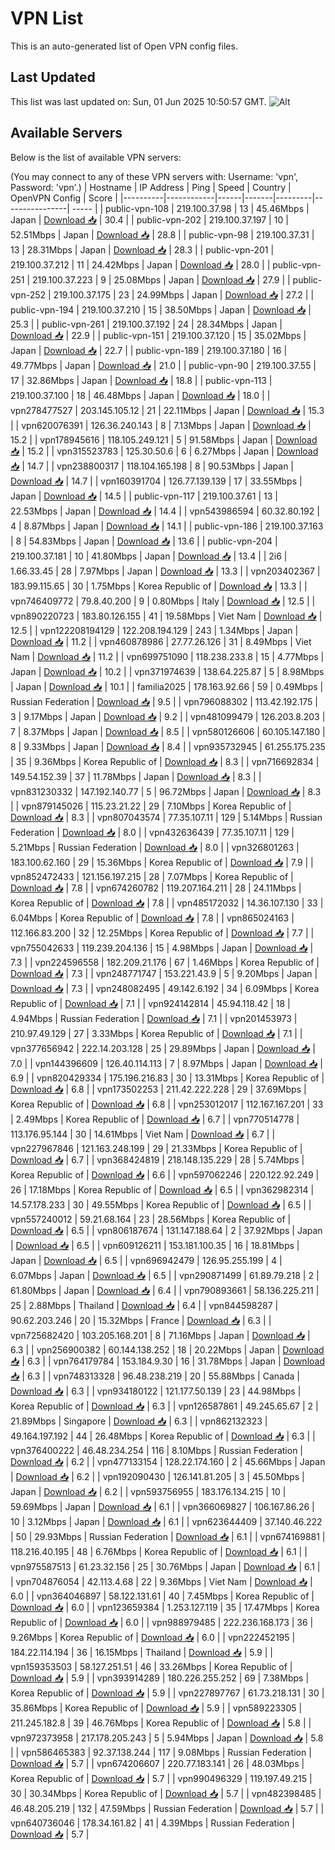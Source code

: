 # VPN List

This is an auto-generated list of Open VPN config files.

## Last Updated

This list was last updated on: Sun, 01 Jun 2025 10:50:57 GMT.
![Alt](https://repobeats.axiom.co/api/embed/186b98318ef1479477931607c1ad7d823f12451f.svg "Repobeats analytics image")

## Available Servers

Below is the list of available VPN servers:

(You may connect to any of these VPN servers with: Username: 'vpn', Password: 'vpn'.)
| Hostname | IP Address | Ping | Speed | Country | OpenVPN Config | Score |
|----------|------------|------|-------|---------|----------------| ----- |
| public-vpn-108 | 219.100.37.98 | 13 | 45.46Mbps | Japan | [Download 📥](./configs/server_0_JP.ovpn) | 30.4 |
| public-vpn-202 | 219.100.37.197 | 10 | 52.51Mbps | Japan | [Download 📥](./configs/server_1_JP.ovpn) | 28.8 |
| public-vpn-98 | 219.100.37.31 | 13 | 28.31Mbps | Japan | [Download 📥](./configs/server_2_JP.ovpn) | 28.3 |
| public-vpn-201 | 219.100.37.212 | 11 | 24.42Mbps | Japan | [Download 📥](./configs/server_3_JP.ovpn) | 28.0 |
| public-vpn-251 | 219.100.37.223 | 9 | 25.08Mbps | Japan | [Download 📥](./configs/server_4_JP.ovpn) | 27.9 |
| public-vpn-252 | 219.100.37.175 | 23 | 24.99Mbps | Japan | [Download 📥](./configs/server_5_JP.ovpn) | 27.2 |
| public-vpn-194 | 219.100.37.210 | 15 | 38.50Mbps | Japan | [Download 📥](./configs/server_6_JP.ovpn) | 25.3 |
| public-vpn-261 | 219.100.37.192 | 24 | 28.34Mbps | Japan | [Download 📥](./configs/server_7_JP.ovpn) | 22.9 |
| public-vpn-151 | 219.100.37.120 | 15 | 35.02Mbps | Japan | [Download 📥](./configs/server_8_JP.ovpn) | 22.7 |
| public-vpn-189 | 219.100.37.180 | 16 | 49.77Mbps | Japan | [Download 📥](./configs/server_9_JP.ovpn) | 21.0 |
| public-vpn-90 | 219.100.37.55 | 17 | 32.86Mbps | Japan | [Download 📥](./configs/server_10_JP.ovpn) | 18.8 |
| public-vpn-113 | 219.100.37.100 | 18 | 46.48Mbps | Japan | [Download 📥](./configs/server_11_JP.ovpn) | 18.0 |
| vpn278477527 | 203.145.105.12 | 21 | 22.11Mbps | Japan | [Download 📥](./configs/server_12_JP.ovpn) | 15.3 |
| vpn620076391 | 126.36.240.143 | 8 | 7.13Mbps | Japan | [Download 📥](./configs/server_13_JP.ovpn) | 15.2 |
| vpn178945616 | 118.105.249.121 | 5 | 91.58Mbps | Japan | [Download 📥](./configs/server_14_JP.ovpn) | 15.2 |
| vpn315523783 | 125.30.50.6 | 6 | 6.27Mbps | Japan | [Download 📥](./configs/server_15_JP.ovpn) | 14.7 |
| vpn238800317 | 118.104.165.198 | 8 | 90.53Mbps | Japan | [Download 📥](./configs/server_16_JP.ovpn) | 14.7 |
| vpn160391704 | 126.77.139.139 | 17 | 33.55Mbps | Japan | [Download 📥](./configs/server_17_JP.ovpn) | 14.5 |
| public-vpn-117 | 219.100.37.61 | 13 | 22.53Mbps | Japan | [Download 📥](./configs/server_18_JP.ovpn) | 14.4 |
| vpn543986594 | 60.32.80.192 | 4 | 8.87Mbps | Japan | [Download 📥](./configs/server_19_JP.ovpn) | 14.1 |
| public-vpn-186 | 219.100.37.163 | 8 | 54.83Mbps | Japan | [Download 📥](./configs/server_20_JP.ovpn) | 13.6 |
| public-vpn-204 | 219.100.37.181 | 10 | 41.80Mbps | Japan | [Download 📥](./configs/server_21_JP.ovpn) | 13.4 |
| 2i6 | 1.66.33.45 | 28 | 7.97Mbps | Japan | [Download 📥](./configs/server_22_JP.ovpn) | 13.3 |
| vpn203402367 | 183.99.115.65 | 30 | 1.75Mbps | Korea Republic of | [Download 📥](./configs/server_23_KR.ovpn) | 13.3 |
| vpn746409772 | 79.8.40.200 | 9 | 0.80Mbps | Italy | [Download 📥](./configs/server_24_IT.ovpn) | 12.5 |
| vpn890220723 | 183.80.126.155 | 41 | 19.58Mbps | Viet Nam | [Download 📥](./configs/server_25_VN.ovpn) | 12.5 |
| vpn122208194129 | 122.208.194.129 | 243 | 1.34Mbps | Japan | [Download 📥](./configs/server_26_JP.ovpn) | 11.2 |
| vpn460878986 | 27.77.26.126 | 31 | 8.49Mbps | Viet Nam | [Download 📥](./configs/server_27_VN.ovpn) | 11.2 |
| vpn699751090 | 118.238.233.8 | 15 | 4.77Mbps | Japan | [Download 📥](./configs/server_28_JP.ovpn) | 10.2 |
| vpn371974639 | 138.64.225.87 | 5 | 8.98Mbps | Japan | [Download 📥](./configs/server_29_JP.ovpn) | 10.1 |
| familia2025 | 178.163.92.66 | 59 | 0.49Mbps | Russian Federation | [Download 📥](./configs/server_30_RU.ovpn) | 9.5 |
| vpn796088302 | 113.42.192.175 | 3 | 9.17Mbps | Japan | [Download 📥](./configs/server_31_JP.ovpn) | 9.2 |
| vpn481099479 | 126.203.8.203 | 7 | 8.37Mbps | Japan | [Download 📥](./configs/server_32_JP.ovpn) | 8.5 |
| vpn580126606 | 60.105.147.180 | 8 | 9.33Mbps | Japan | [Download 📥](./configs/server_33_JP.ovpn) | 8.4 |
| vpn935732945 | 61.255.175.235 | 35 | 9.36Mbps | Korea Republic of | [Download 📥](./configs/server_34_KR.ovpn) | 8.3 |
| vpn716692834 | 149.54.152.39 | 37 | 11.78Mbps | Japan | [Download 📥](./configs/server_35_JP.ovpn) | 8.3 |
| vpn831230332 | 147.192.140.77 | 5 | 96.72Mbps | Japan | [Download 📥](./configs/server_36_JP.ovpn) | 8.3 |
| vpn879145026 | 115.23.21.22 | 29 | 7.10Mbps | Korea Republic of | [Download 📥](./configs/server_37_KR.ovpn) | 8.3 |
| vpn807043574 | 77.35.107.11 | 129 | 5.14Mbps | Russian Federation | [Download 📥](./configs/server_38_RU.ovpn) | 8.0 |
| vpn432636439 | 77.35.107.11 | 129 | 5.21Mbps | Russian Federation | [Download 📥](./configs/server_39_RU.ovpn) | 8.0 |
| vpn326801263 | 183.100.62.160 | 29 | 15.36Mbps | Korea Republic of | [Download 📥](./configs/server_40_KR.ovpn) | 7.9 |
| vpn852472433 | 121.156.197.215 | 28 | 7.07Mbps | Korea Republic of | [Download 📥](./configs/server_41_KR.ovpn) | 7.8 |
| vpn674260782 | 119.207.164.211 | 28 | 24.11Mbps | Korea Republic of | [Download 📥](./configs/server_42_KR.ovpn) | 7.8 |
| vpn485172032 | 14.36.107.130 | 33 | 6.04Mbps | Korea Republic of | [Download 📥](./configs/server_43_KR.ovpn) | 7.8 |
| vpn865024163 | 112.166.83.200 | 32 | 12.25Mbps | Korea Republic of | [Download 📥](./configs/server_44_KR.ovpn) | 7.7 |
| vpn755042633 | 119.239.204.136 | 15 | 4.98Mbps | Japan | [Download 📥](./configs/server_45_JP.ovpn) | 7.3 |
| vpn224596558 | 182.209.21.176 | 67 | 1.46Mbps | Korea Republic of | [Download 📥](./configs/server_46_KR.ovpn) | 7.3 |
| vpn248771747 | 153.221.43.9 | 5 | 9.20Mbps | Japan | [Download 📥](./configs/server_47_JP.ovpn) | 7.3 |
| vpn248082495 | 49.142.6.192 | 34 | 6.09Mbps | Korea Republic of | [Download 📥](./configs/server_48_KR.ovpn) | 7.1 |
| vpn924142814 | 45.94.118.42 | 18 | 4.94Mbps | Russian Federation | [Download 📥](./configs/server_49_RU.ovpn) | 7.1 |
| vpn201453973 | 210.97.49.129 | 27 | 3.33Mbps | Korea Republic of | [Download 📥](./configs/server_50_KR.ovpn) | 7.1 |
| vpn377656942 | 222.14.203.128 | 25 | 29.89Mbps | Japan | [Download 📥](./configs/server_51_JP.ovpn) | 7.0 |
| vpn144396609 | 126.40.114.113 | 7 | 8.97Mbps | Japan | [Download 📥](./configs/server_52_JP.ovpn) | 6.9 |
| vpn820429334 | 175.196.216.83 | 30 | 13.31Mbps | Korea Republic of | [Download 📥](./configs/server_53_KR.ovpn) | 6.8 |
| vpn173502253 | 211.42.222.228 | 29 | 37.69Mbps | Korea Republic of | [Download 📥](./configs/server_54_KR.ovpn) | 6.8 |
| vpn253012017 | 112.167.167.201 | 33 | 2.49Mbps | Korea Republic of | [Download 📥](./configs/server_55_KR.ovpn) | 6.7 |
| vpn770514778 | 113.176.95.144 | 30 | 14.61Mbps | Viet Nam | [Download 📥](./configs/server_56_VN.ovpn) | 6.7 |
| vpn227967846 | 121.163.248.199 | 29 | 21.33Mbps | Korea Republic of | [Download 📥](./configs/server_57_KR.ovpn) | 6.7 |
| vpn368424819 | 218.148.135.229 | 28 | 5.74Mbps | Korea Republic of | [Download 📥](./configs/server_58_KR.ovpn) | 6.6 |
| vpn597062246 | 220.122.92.249 | 26 | 17.18Mbps | Korea Republic of | [Download 📥](./configs/server_59_KR.ovpn) | 6.5 |
| vpn362982314 | 14.57.178.233 | 30 | 49.55Mbps | Korea Republic of | [Download 📥](./configs/server_60_KR.ovpn) | 6.5 |
| vpn557240012 | 59.21.68.164 | 23 | 28.56Mbps | Korea Republic of | [Download 📥](./configs/server_61_KR.ovpn) | 6.5 |
| vpn806187674 | 131.147.188.64 | 2 | 37.92Mbps | Japan | [Download 📥](./configs/server_62_JP.ovpn) | 6.5 |
| vpn609126211 | 153.181.100.35 | 16 | 18.81Mbps | Japan | [Download 📥](./configs/server_63_JP.ovpn) | 6.5 |
| vpn696942479 | 126.95.255.199 | 4 | 6.07Mbps | Japan | [Download 📥](./configs/server_64_JP.ovpn) | 6.5 |
| vpn290871499 | 61.89.79.218 | 2 | 61.80Mbps | Japan | [Download 📥](./configs/server_65_JP.ovpn) | 6.4 |
| vpn790893661 | 58.136.225.211 | 25 | 2.88Mbps | Thailand | [Download 📥](./configs/server_66_TH.ovpn) | 6.4 |
| vpn844598287 | 90.62.203.246 | 20 | 15.32Mbps | France | [Download 📥](./configs/server_67_FR.ovpn) | 6.3 |
| vpn725682420 | 103.205.168.201 | 8 | 71.16Mbps | Japan | [Download 📥](./configs/server_68_JP.ovpn) | 6.3 |
| vpn256900382 | 60.144.138.252 | 18 | 20.22Mbps | Japan | [Download 📥](./configs/server_69_JP.ovpn) | 6.3 |
| vpn764179784 | 153.184.9.30 | 16 | 31.78Mbps | Japan | [Download 📥](./configs/server_70_JP.ovpn) | 6.3 |
| vpn748313328 | 96.48.238.219 | 20 | 55.88Mbps | Canada | [Download 📥](./configs/server_71_CA.ovpn) | 6.3 |
| vpn934180122 | 121.177.50.139 | 23 | 44.98Mbps | Korea Republic of | [Download 📥](./configs/server_72_KR.ovpn) | 6.3 |
| vpn126587861 | 49.245.65.67 | 2 | 21.89Mbps | Singapore | [Download 📥](./configs/server_73_SG.ovpn) | 6.3 |
| vpn862132323 | 49.164.197.192 | 44 | 26.48Mbps | Korea Republic of | [Download 📥](./configs/server_74_KR.ovpn) | 6.3 |
| vpn376400222 | 46.48.234.254 | 116 | 8.10Mbps | Russian Federation | [Download 📥](./configs/server_75_RU.ovpn) | 6.2 |
| vpn477133154 | 128.22.174.160 | 2 | 45.66Mbps | Japan | [Download 📥](./configs/server_76_JP.ovpn) | 6.2 |
| vpn192090430 | 126.141.81.205 | 3 | 45.50Mbps | Japan | [Download 📥](./configs/server_77_JP.ovpn) | 6.2 |
| vpn593756955 | 183.176.134.215 | 10 | 59.69Mbps | Japan | [Download 📥](./configs/server_78_JP.ovpn) | 6.1 |
| vpn366069827 | 106.167.86.26 | 10 | 3.12Mbps | Japan | [Download 📥](./configs/server_79_JP.ovpn) | 6.1 |
| vpn623644409 | 37.140.46.222 | 50 | 29.93Mbps | Russian Federation | [Download 📥](./configs/server_80_RU.ovpn) | 6.1 |
| vpn674169881 | 118.216.40.195 | 48 | 6.76Mbps | Korea Republic of | [Download 📥](./configs/server_81_KR.ovpn) | 6.1 |
| vpn975587513 | 61.23.32.156 | 25 | 30.76Mbps | Japan | [Download 📥](./configs/server_82_JP.ovpn) | 6.1 |
| vpn704876054 | 42.113.4.68 | 22 | 9.36Mbps | Viet Nam | [Download 📥](./configs/server_83_VN.ovpn) | 6.0 |
| vpn364046897 | 58.122.131.61 | 40 | 7.45Mbps | Korea Republic of | [Download 📥](./configs/server_84_KR.ovpn) | 6.0 |
| vpn123659384 | 1.253.127.119 | 35 | 17.47Mbps | Korea Republic of | [Download 📥](./configs/server_85_KR.ovpn) | 6.0 |
| vpn988979485 | 222.236.168.173 | 36 | 9.26Mbps | Korea Republic of | [Download 📥](./configs/server_86_KR.ovpn) | 6.0 |
| vpn222452195 | 184.22.114.194 | 36 | 16.15Mbps | Thailand | [Download 📥](./configs/server_87_TH.ovpn) | 5.9 |
| vpn159353503 | 58.127.251.51 | 46 | 33.26Mbps | Korea Republic of | [Download 📥](./configs/server_88_KR.ovpn) | 5.9 |
| vpn393914289 | 180.226.255.252 | 69 | 7.38Mbps | Korea Republic of | [Download 📥](./configs/server_89_KR.ovpn) | 5.9 |
| vpn227897767 | 61.73.218.131 | 30 | 35.86Mbps | Korea Republic of | [Download 📥](./configs/server_90_KR.ovpn) | 5.9 |
| vpn589223305 | 211.245.182.8 | 39 | 46.76Mbps | Korea Republic of | [Download 📥](./configs/server_91_KR.ovpn) | 5.8 |
| vpn972373958 | 217.178.205.243 | 5 | 5.94Mbps | Japan | [Download 📥](./configs/server_92_JP.ovpn) | 5.8 |
| vpn586465383 | 92.37.138.244 | 117 | 9.08Mbps | Russian Federation | [Download 📥](./configs/server_93_RU.ovpn) | 5.7 |
| vpn674206607 | 220.77.183.141 | 26 | 48.03Mbps | Korea Republic of | [Download 📥](./configs/server_94_KR.ovpn) | 5.7 |
| vpn990496329 | 119.197.49.215 | 30 | 30.34Mbps | Korea Republic of | [Download 📥](./configs/server_95_KR.ovpn) | 5.7 |
| vpn482398485 | 46.48.205.219 | 132 | 47.59Mbps | Russian Federation | [Download 📥](./configs/server_96_RU.ovpn) | 5.7 |
| vpn640736046 | 178.34.161.82 | 41 | 4.39Mbps | Russian Federation | [Download 📥](./configs/server_97_RU.ovpn) | 5.7 |
